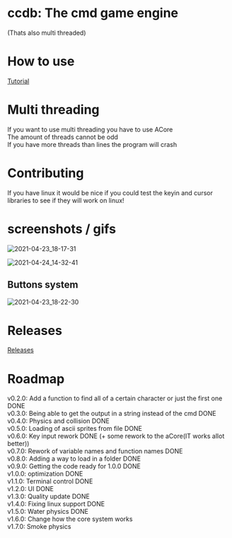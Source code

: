 # ccdb:  The cmd game engine  
(Thats also multi threaded)  
  
  
# How to use  
  
[Tutorial](https://github.com/salmmanfred/ccdb/blob/master/help/tutorial.md)
  
# Multi threading  
If you want to use multi threading you have to use ACore  
The amount of threads cannot be odd  
If you have more threads than lines the program will crash  
  
# Contributing  
If you have linux it would be nice if you could test the keyin and cursor libraries to see if they will work on linux!  
  
  
  
# screenshots / gifs

![2021-04-23_18-17-31](https://user-images.githubusercontent.com/32799244/115900503-508a7900-a460-11eb-8bac-21ee4e9658d7.gif)  
  
![2021-04-24_14-32-41](https://user-images.githubusercontent.com/32799244/115958979-1970a200-a50a-11eb-8e06-280bfefca134.gif)

## Buttons system
![2021-04-23_18-22-30](https://user-images.githubusercontent.com/32799244/115901069-035ad700-a461-11eb-906b-976c37b09f4a.gif)

# Releases  
[Releases](https://github.com/salmmanfred/ccdb/releases)

# Roadmap  
v0.2.0: Add a function to find all of a certain character or just the first one  DONE  
v0.3.0: Being able to get the output in a string instead of the cmd   DONE  
v0.4.0: Physics and collision  DONE  
v0.5.0: Loading of ascii sprites from file  DONE  
v0.6.0: Key input rework  DONE (+ some rework to the aCore(IT works allot better))  
v0.7.0: Rework of variable names and function names  DONE  
v0.8.0: Adding a way to load in a folder  DONE  
v0.9.0: Getting the code ready for 1.0.0  DONE  
v1.0.0: optimization  DONE  
v1.1.0: Terminal control  DONE  
v1.2.0: UI DONE  
v1.3.0: Quality update  DONE  
v1.4.0: Fixing linux support  DONE  
v1.5.0: Water physics  DONE  
v1.6.0: Change how the core system works  
v1.7.0: Smoke physics  
